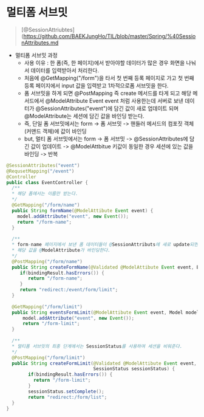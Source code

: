 # 멀티폼 서브밋

> [@SessionAttriubtes](https://github.com/BAEKJungHo/TIL/blob/master/Spring/%40SessionAttributes.md


- 멀티폼 서브밋 과정
  - 사용 이유 : 한 폼(즉, 한 페이지)에서 받아야할 데이터가 많은 경우 화면을 나눠서 데이터를 입력받아서 처리한다.
  - 처음에 @GetMapping("/form")을 타서 첫 번째 등록 페이지로 가고 첫 번째 등록 페이지에서 input 값을 입력받고 1차적으로폼 서브밋을 한다.
  - 폼 서브밋을 하게 되면 @PostMapping 즉 create 메서드를 타게 되고 해당 메서드에서 @ModelAttribute Event event 처럼 사용한는데 서버로 보낸 데이터가 @SessionAttributes("event")에 담긴 값이 새로 업데이트 되며 @ModelAttribute는 세션에 담긴 값을 바인딩 받는다.
  - 즉, 단일 폼 서브밋에서는 form -> 폼 서브밋 -> 핸들러 메서드의 컴포짓 객체(커맨드 객체)에 값이 바인딩
  - but, 멀티 폼 서브밋에서는 form -> 폼 서브밋 -> @SessionAttributes에 담긴 값이 업데이트 -> @ModelAttbitue 키값이 동일한 경우 세션에 있는 값을 바인딩 -> 반복
  
  
```java
@SessionAttributes("event")
@RequsetMapping("/event")
@Controller
public class EventController {
  /**
  * 해당 폼에서는 이름만 받는다.
  */
  @GetMapping("/form/name")
  public String formName(@ModelAttibute Event event) {
    model.addAttribute("event", new Event());
    return "/form-name";
  }
  
  /**
  * form-name 페이지에서 보낸 폼 데이터들이 @SessionAttributs에 새로 update되면서 담기고
  * 해당 값을 @ModelAttribute가 바인딩한다.
  */
  @PostMapping("/form/name")
  public String createFormName(@Validated @ModelAttibute Event event, BindingResult bindingResult) {
     if(bindingResult.hasErrors()) {
        return "/form-name";
     }
     return "redirect:/event/form/limit";
  }
  
  @GetMapping("/form/limit")
  public String eventsFormLimit(@ModelAttibute Event event, Model model) {
      model.addAttribute("event", new Event());
      return "/form-limit";
  }
  
  /**
  * 멀티폼 서브밋의 최종 단계에서는 SessionStatus를 사용하여 세션을 비워준다.
  */
  @PostMapping("/form/limit")
  public String createFormLimit(@Validated @ModelAttibute Event event, BindingResult bindingResult,
                                SessionStatus sessionStatus) {
        if(bindingResult.hasErrors()) {
          return "/form-limit";
        }
        sessionStatus.setComplete();
        return "redirect:/form/list";
  }
}
```



